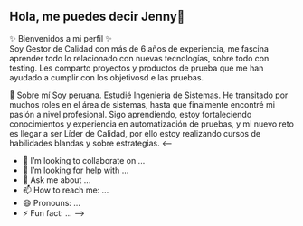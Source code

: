 ## Hola, me puedes decir Jenny👋
✨ Bienvenidos a mi perfil ✨    
Soy Gestor de Calidad con más de 6 años de experiencia, me fascina aprender todo lo relacionado con nuevas tecnologías, sobre todo con testing. 
Les comparto proyectos y productos de prueba que me han ayudado a cumplir con los objetivosd e las pruebas.

🌱 Sobre mí
Soy peruana. Estudié Ingeniería de Sistemas. He transitado por muchos roles en el área de sistemas, hasta que finalmente encontré mi pasión a nivel profesional.
Sigo aprendiendo, estoy fortaleciendo conocimientos y experiencia en automatización de pruebas, y mi nuevo reto es llegar a ser Líder de Calidad, por ello estoy realizando cursos de habilidades blandas y sobre estrategias.
<--
- 👯 I’m looking to collaborate on ...
- 🤔 I’m looking for help with ...
- 💬 Ask me about ...
- 📫 How to reach me: ...
- 😄 Pronouns: ...
- ⚡ Fun fact: ...
-->
